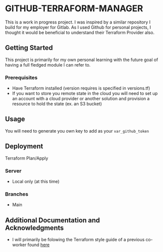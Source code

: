 # GITHUB-TERRAFORM-MANAGER

This is a work in progress project. I was inspired by a similar repository I build for my employer for Gitlab. As I used Github for personal projects, I thought it would be beneficial to understand their Terraform Provider also.

## Getting Started

This project is primarily for my own personal learning with the future goal of having a full fledged module I can refer to.

### Prerequisites

* Have Terraform installed (version requires is specified in versions.tf) 
* If you want to store you remote state in the cloud you will need to set up an account with a cloud provider or another solution and provision a resource to hold the state (ex. an S3 bucket)

## Usage

You will need to generate you own key to add as your ```var_github_token```

## Deployment

Terraform Plan/Apply

### Server

* Local only (at this time)

### Branches

* Main

## Additional Documentation and Acknowledgments

* I will primarily be folowing the Terraform style guide of a previous co-worker found [here](https://github.com/jonbrouse/terraform-style-guide) 

